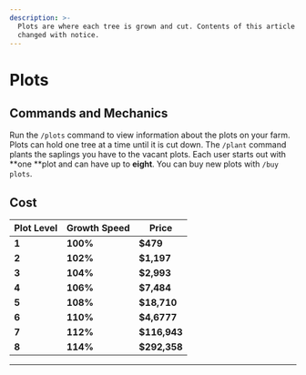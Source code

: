 ```yaml
---
description: >-
  Plots are where each tree is grown and cut. Contents of this article may be
  changed with notice.
---
```


# Plots

## Commands and Mechanics

Run the `/plots` command to view information about the plots on your farm. Plots can hold one tree at a time until it is cut down. The `/plant` command plants the saplings you have to the vacant plots. Each user starts out with **one **plot and can have up to **eight**. You can buy new plots with `/buy plots`.

## Cost

| Plot Level | Growth Speed | Price        |
| ---------- | ------------ | ------------ |
| **1**      | **100%**     | **$479**     |
| **2**      | **102%**     | **$1,197**   |
| **3**      | **104%**     | **$2,993**   |
| **4**      | **106%**     | **$7,484**   |
| **5**      | **108%**     | **$18,710**  |
| **6**      | **110%**     | **$4,6777**  |
| **7**      | **112%**     | **$116,943** |
| **8**      | **114%**     | **$292,358** |

****
